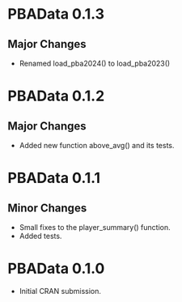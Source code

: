 # PBAData 0.1.3

## Major Changes
* Renamed load_pba2024() to load_pba2023()

# PBAData 0.1.2

## Major Changes
* Added new function above_avg() and its tests.

# PBAData 0.1.1

## Minor Changes
* Small fixes to the player_summary() function.
* Added tests.

# PBAData 0.1.0

* Initial CRAN submission.

